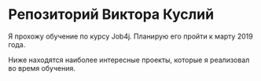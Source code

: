 # Репозиторий Виктора Куслий

Я прохожу обучение по курсу Job4j. Планирую его пройти к марту 2019 года.

Ниже находятся наиболее интересные проекты, которые я реализовал во время обучения.